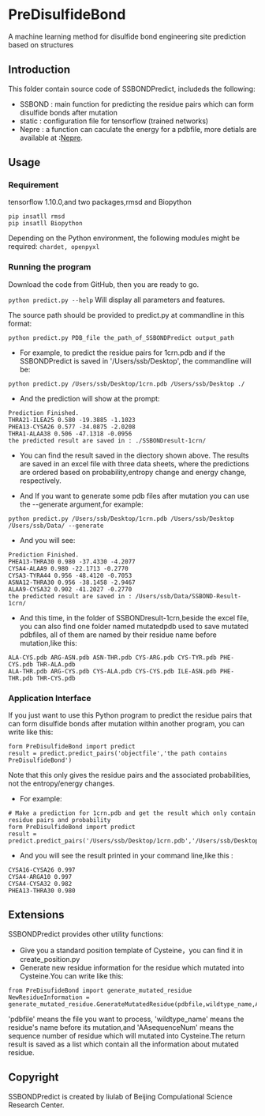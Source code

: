 # PreDisulfideBond
A machine learning method for disulfide bond engineering site prediction based on structures

## Introduction
This folder contain source code of SSBONDPredict, includeds the following:

* SSBOND : main function for predicting the residue pairs which can form disulfide bonds after mutation
* static : configuration file for tensorflow (trained networks)
* Nepre  : a function can caculate the energy for a pdbfile, more detials are available at :[Nepre](https://github.com/gao666999/Nepre-Potential).

## Usage

### Requirement
tensorflow 1.10.0,and two packages,rmsd and Biopython
```
pip insatll rmsd   
pip insatll Biopython
```
Depending on the Python environment, the following modules might be required:
``` chardet, openpyxl ```
### Running the program
Download the code from GitHub, then you are ready to go.

```python predict.py --help```
Will display all parameters and features. 

The source path should be provided to predict.py at commandline in this format:

```
python predict.py PDB_file the_path_of_SSBONDPredict output_path
```

* For example, to predict the residue pairs for 1crn.pdb and if the SSBONDPredict is saved in '/Users/ssb/Desktop', the commandline will be:

```
python predict.py /Users/ssb/Desktop/1crn.pdb /Users/ssb/Desktop ./
```
* And the prediction will show at the prompt:
```
Prediction Finished.
THRA21-ILEA25 0.580 -19.3885 -1.1023
PHEA13-CYSA26 0.577 -34.0875 -2.0208
THRA1-ALAA38 0.506 -47.1318 -0.0956
the predicted result are saved in : ./SSBONDresult-1crn/
```
* You can find the result saved in the diectory shown above. The results are saved in an excel file with three data sheets, where the predictions are ordered based on probability,entropy change and energy change, respectively.

* And If you want to generate some pdb files after mutation you can use the --generate argument,for example:
```
python predict.py /Users/ssb/Desktop/1crn.pdb /Users/ssb/Desktop /Users/ssb/Data/ --generate
```
* And you will see:
```
Prediction Finished.
PHEA13-THRA30 0.980 -37.4330 -4.2077
CYSA4-ALAA9 0.980 -22.1713 -0.2770
CYSA3-TYRA44 0.956 -48.4120 -0.7053
ASNA12-THRA30 0.956 -38.1458 -2.9467
ALAA9-CYSA32 0.902 -41.2027 -0.2770
the predicted result are saved in : /Users/ssb/Data/SSBOND-Result-1crn/
```
* And this time, in the folder of SSBONDresult-1crn,beside the excel file, you can also find one folder named mutatedpdb used to save mutated pdbfiles, all of them are named by their residue name before mutation,like this:
```
ALA-CYS.pdb ARG-ASN.pdb ASN-THR.pdb CYS-ARG.pdb CYS-TYR.pdb PHE-CYS.pdb THR-ALA.pdb
ALA-THR.pdb ARG-CYS.pdb CYS-ALA.pdb CYS-CYS.pdb ILE-ASN.pdb PHE-THR.pdb THR-CYS.pdb
```

### Application Interface
If you just want to use this Python program to predict the residue pairs that can form disulfide bonds after mutation within another program, you can write like this:
```
form PreDisulfideBond import predict
result = predict.predict_pairs('objectfile','the path contains PreDisulfideBond')
```
Note that this only gives the residue pairs and the associated probabilities, not the entropy/energy changes.

* For example:
```
# Make a prediction for 1crn.pdb and get the result which only contain residue pairs and probability
form PreDisulfideBond import predict
result = predict.predict_pairs('/Users/ssb/Desktop/1crn.pdb','/Users/ssb/Desktop')
```
* And you will see the result printed in your command line,like this :
```
CYSA16-CYSA26 0.997
CYSA4-ARGA10 0.997
CYSA4-CYSA32 0.982
PHEA13-THRA30 0.980
```
## Extensions
SSBONDPredict provides other utility functions:
* Give you a standard position template of Cysteine，you can find it in create_position.py
* Generate new residue information for the residue which mutated into Cysteine.You can  write like this:
```
from PreDisufideBond import generate_mutated_residue
NewResidueInformation = generate_mutated_residue.GenerateMutatedResidue(pdbfile,wildtype_name,AAsequenceNum,chainid)
```
'pdbfile' means the file you want to process, 'wildtype_name' means the residue's name before its mutation,and 'AAsequenceNum' means the sequence number of residue which will mutated into Cysteine.The return result is saved as a list which contain all the information about mutated residue.

## Copyright
SSBONDPredict is created by liulab of Beijing Compulational Science Research Center.



